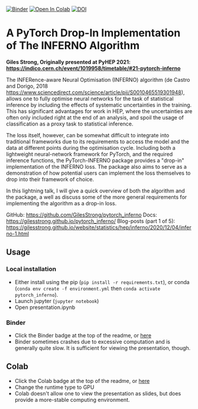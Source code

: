 [![Binder](https://mybinder.org/badge_logo.svg)](https://mybinder.org/v2/gh/GilesStrong/talk_pyhep21_pytorch_inferno/HEAD)
[![Open In Colab](https://colab.research.google.com/assets/colab-badge.svg)](https://colab.research.google.com/github/GilesStrong/talk_pyhep21_pytorch_inferno/blob/main/presentation.ipynb)
[![DOI](https://zenodo.org/badge/DOI/10.5281/zenodo.5075081.svg)](https://doi.org/10.5281/zenodo.5075081)

# A PyTorch Drop-In Implementation of The INFERNO Algorithm

**Giles Strong, Originally presented at PyHEP 2021: https://indico.cern.ch/event/1019958/timetable/#21-pytorch-inferno**

The INFERence-aware Neural Optimisation (INFERNO) algorithm (de Castro and Dorigo, 2018 https://www.sciencedirect.com/science/article/pii/S0010465519301948), allows one to fully optimise neural networks for the task of statistical inference by including the effects of systematic uncertainties in the training. This has significant advantages for work in HEP, where the uncertainties are often only included right at the end of an analysis, and spoil the usage of classification as a proxy task to statistical inference.

The loss itself, however, can be somewhat difficult to integrate into traditional frameworks due to its requirements to access the model and the data at different points during the optimisation cycle. Including both a lightweight neural-network framework for PyTorch, and the required inference functions, the PyTorch-INFERNO package provides a "drop-in" implementation of the INFERNO loss. The package also aims to serve as a demonstration of how potential users can implement the loss themselves to drop into their framework of choice.

In this lightning talk, I will give a quick overview of both the algorithm and the package, a well as discuss some of the more general requirements for implementing the algorithm as a drop-in loss.

GitHub: https://github.com/GilesStrong/pytorch_inferno
Docs: https://gilesstrong.github.io/pytorch_inferno/
Blog-posts (part 1 of 5): https://gilesstrong.github.io/website/statistics/hep/inferno/2020/12/04/inferno-1.html

## Usage

### Local installation

- Either install using the pip  (`pip install -r requirements.txt`), or conda (`conda env create -f environment.yml` then `conda activate pytorch_inferno`).
- Launch jupyter (`jupyter notebook`)
- Open presentation.ipynb

### Binder

- Click the Binder badge at the top of the readme, or [here](https://mybinder.org/v2/gh/GilesStrong/talk_pyhep21_pytorch_inferno/HEAD)
- Binder sometimes crashes due to excessive computation and is generally quite slow. It is sufficient for viewing the presentation, though.

## Colab

- Click the Colab badge at the top of the readme, or [here](https://colab.research.google.com/github/GilesStrong/lumin/blob/main/presentation.ipynb)
- Change the runtime type to GPU
- Colab doesn't allow one to view the presentation as slides, but does provide a more-stable computing environment.
